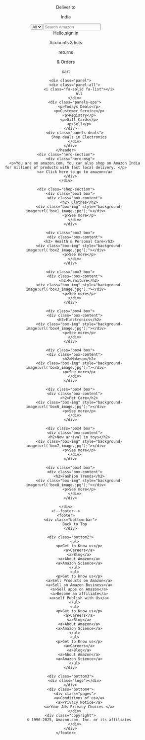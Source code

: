<!DOCTYPE html>
<html lang="en">
<head>
    <meta charset="UTF-8">
    <meta name="viewport" content="width=device-width, initial-scale=1.0">
    <title>Amazon</title>
    <link rel="stylesheet" href="https://cdnjs.cloudflare.com/ajax/libs/font-awesome/6.7.2/css/all.min.css" integrity="sha512-Evv84Mr4kqVGRNSgIGL/F/aIDqQb7xQ2vcrdIwxfjThSH8CSR7PBEakCr51Ck+w+/U6swU2Im1vVX0SVk9ABhg==" crossorigin="anonymous" referrerpolicy="no-referrer" />
    <link rel="stylesheet" href="style.css"> 
</head>
<body>
    <header>
        <div class="navbar">
            <div class="nav-logo border">
                <div class="logo"></div>
            </div>
            <div class="nav-address border">
                <p class="add-first">Deliver to</p>
                <div class="add-icon">
                    <i class="fa-solid fa-location-dot"></i>
                    <p class="add-sec">India</p>
                </div>
            </div>
            <div class="nav-search">
                <select class="Search-select">
                    <option>All</option>
                </select>
                <input placeholder="Search Amazon" class="search-input">
                <div class="search-icon">
                    <i class="fa-solid fa-magnifying-glass"></i>
                </div>
            </div>
            <div class="nav-signin">
                <span>Hello,sign in </span>
                <p class="nav-seco">Accounts & lists</p>
            </div>   
            <div class="nav-return border">
                <p><span>returns</span></p>
                <p class="nav-sec">& Orders</p>
            </div>
            <div class="nav-cart border">
                <i class="fa-solid fa-cart-shopping"></i>
                <span>cart</span>
            </div>
        </div>


        <div class="panel">
            <div class="panel-all">
                <i class="fa-solid fa-list"></i>
                All
            </div>
            <div class="panels-ops">
                <p>Todays Deals</p>
                <p>Customer Service</p>
                <p>Registry</p>
                <p>Gift Cards</p>
                <p>Sell</p>
            </div>    
            <div class="panels-deals">
                Shop deals in Electronics
            </div>
        </div>
    </header>
    <div class="hero-section">
        <div class="hero-msg">
            <p>You are on amazon.com. You can also shop on Amazon India for millions of products with fast local delivery. </p>
            <a> Click here to go to amazon</a>
        </div>
    </div>

    <div class="shop-section">
        <div class="box1 box">
            <div class="box-content">
                <h2> Clothes</h2>
                <div class="box-img" style="background-image:url('box1_image.jpg');"></div>
                <p>See more</p>
            </div>
        </div>

        <div class="box2 box">
            <div class="box-content">
                <h2> Health & Personal Care</h2>
                <div class="box-img" style="background-image:url('box2_image.jpg');"></div>
                <p>See more</p>
            </div>
        </div>

        <div class="box3 box">
            <div class="box-content">
                <h2>Furniture</h2>
                <div class="box-img" style="background-image:url('box3_image.jpg');"></div>
                <p>See more</p>
            </div>
        </div>

        <div class="box4 box">
            <div class="box-content">
                <h2>Electronics</h2>
                <div class="box-img" style="background-image:url('box4_image.jpg');"></div>
                <p>See more</p>
            </div>
        </div>

        <div class="box4 box">
            <div class="box-content">
                <h2>Makeup</h2>
                <div class="box-img" style="background-image:url('box5_image.jpg');"></div>
                <p>See more</p>
            </div>
        </div>
        
        <div class="box4 box">
            <div class="box-content">
                <h2>Pet Care</h2>
                <div class="box-img" style="background-image:url('box6_image.jpg');"></div>
                <p>See more</p>
            </div>
        </div>

        <div class="box4 box">
            <div class="box-content">
                <h2>New arrival in toys</h2>
                <div class="box-img" style="background-image:url('box7_image.jpg');"></div>
                <p>See more</p>
            </div>
        </div>

        <div class="box4 box">
            <div class="box-content">
                <h2>Fashion Trends</h2>
                <div class="box-img" style="background-image:url('box8_image.jpg');"></div>
                <p>See more</p>
            </div>
        </div>

    </div>
    <!--footer-->
    <footer>
        <div class="bottom-bar">
            Back to Top
        </div>

        <div class="bottom2">
            <ul>
                <p>Get to Know us</p>
                <a>Careers</a>
                <a>Blog</a>
                <a>About Amazon</a>
                <a>Amazon Science</a>
            </ul>
            <ul>
                <p>Get to know us</p>
                <a>Sell Products on Amazon</a>
                <a>Sell on Amazon Business</a>
                <a>Sell apps on Amazon</a>
                <a>Become an affiliate</a>
                <a>self Publish with Us</a>
            </ul>
            <ul>
                <p>Get to Know us</p>
                <a>Careers</a>
                <a>Blog</a>
                <a>About Amazon</a>
                <a>Amazon Science</a>
            </ul>
            <ul>
                <p>Get to Know us</p>
                <a>Careers</a>
                <a>Blog</a>
                <a>About Amazon</a>
                <a>Amazon Science</a>
            </ul>
        </div>

        <div class="bottom3">
            <div class="logo"></div>
        </div>
        <div class="bottom4">
            <div class="pages">
                <a>Conditions of us</a>
                <a>Privacy Notice</a>
                <a>Your Ads Privacy Choices </a>
            </div>
        <div class="copyright">
                © 1996-2025, Amazon.com, Inc. or its affiliates
            </div>
        </div>
    </footer>
</body>
</html>
